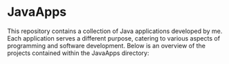 # JavaApps
 This repository contains a collection of Java applications developed by me. Each application serves a different purpose, catering to various aspects of programming and software development. Below is an overview of the projects contained within the JavaApps directory:
